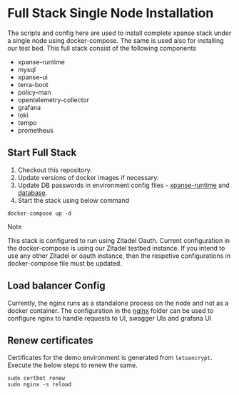 # Full Stack Single Node Installation

The scripts and config here are used to install complete xpanse stack under a single node using docker-compose. The same
is used also for installing our test bed. This full stack consist of the following components

- xpanse-runtime
- mysql
- xpanse-ui
- terra-boot
- policy-man
- opentelemetry-collector
- grafana
- loki
- tempo
- prometheus

## Start Full Stack

1. Checkout this repository.
2. Update versions of docker images if necessary.
3. Update DB passwords in environment config files - [xpanse-runtime](.xpanse.env) and [database](.mysql.db.env).
4. Start the stack using below command

```shell
docker-compose up -d
```

> [!NOTE]
> This stack is configured to run using Zitadel Oauth. Current configuration in the docker-compose is using our
> Zitadel testbed instance. If you intend to use any other Zitadel or oauth instance, then the respetive configurations
> in docker-compose file must be updated.

## Load balancer Config

Currently, the nginx runs as a standalone process on the node and not as a docker container.
The configuration in the [nginx](nginx) folder can be used to configure nginx to handle requests to UI, swagger UIs and
grafana UI

## Renew certificates

Certificates for the demo environment is generated from `letsencrypt`. 
Execute the below steps to renew the same. 

```shell
sudo certbot renew
sudo nginx -s reload
```
